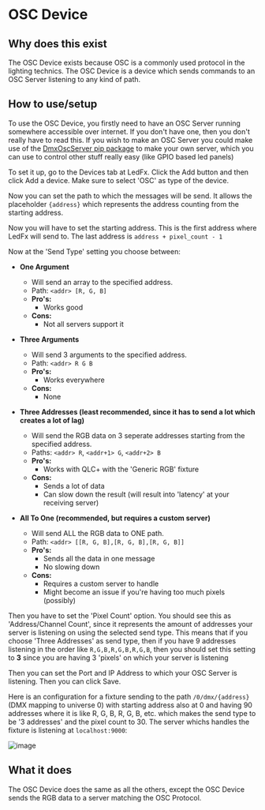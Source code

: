 # OSC Device

## Why does this exist

The OSC Device exists because OSC is a commonly
used protocol in the lighting technics.
The OSC Device is a device which sends commands
to an OSC Server listening to any kind of path.


## How to use/setup

To use the OSC Device, you firstly need to have
an OSC Server running somewhere accessible over internet.
If you don't have one, then you don't really
have to read this. If you wish to make an OSC Server
you could make use of the [DmxOscServer pip package](https://pypi.org/project/DmxOscServer)
to make your own server, which you can use to control
other stuff really easy (like GPIO based led panels)


To set it up, go to the Devices tab at LedFx.
Click the Add button and then click Add a device.
Make sure to select 'OSC' as type of the device.

Now you can set the path to which the messages
will be send. It allows the placeholder `{address}`
which represents the address counting from the
starting address.

Now you will have to set the starting address.
This is the first address where LedFx will send
to. The last address is `address + pixel_count - 1`

Now at the 'Send Type' setting you choose between:

- **One Argument**
  - Will send an array to the specified address.
  - Path: `<addr> [R, G, B]`
  - **Pro's:**
    - Works good
  - **Cons:**
    - Not all servers support it

- **Three Arguments**
  - Will send 3 arguments to the specified address.
  - Path: `<addr> R G B`
  - **Pro's:**
    - Works everywhere
  - **Cons:**
    - None

- **Three Addresses (least recommended, since it has to send a lot which creates a lot of lag)**
  - Will send the RGB data on 3 seperate addresses starting from the specified address.
  - Paths: `<addr> R`, `<addr+1> G`, `<addr+2> B`
  - **Pro's:**
    - Works with QLC+ with the 'Generic RGB' fixture
  - **Cons:**
    - Sends a lot of data
    - Can slow down the result (will result into 'latency' at your receiving server)

- **All To One (recommended, but requires a custom server)**
  - Will send ALL the RGB data to ONE path.
  - Path: `<addr> [[R, G, B],[R, G, B],[R, G, B]]`
  - **Pro's:**
    - Sends all the data in one message
    - No slowing down
  - **Cons:**
    - Requires a custom server to handle
    - Might become an issue if you're having too much pixels (possibly)


Then you have to set the 'Pixel Count' option.
You should see this as 'Address/Channel Count',
since it represents the amount of addresses
your server is listening on using the selected send type.
This means that if you choose 'Three Addresses'
as send type, then if you have 9 addresses listening
in the order like `R,G,B,R,G,B,R,G,B`, then you
should set this setting to **3** since you are
having 3 'pixels' on which your server is listening

Then you can set the Port and IP Address to which
your OSC Server is listening.
Then you can click Save.


Here is an configuration for a fixture sending to
the path `/0/dmx/{address}` (DMX mapping to universe 0)
with starting address also at 0 and having 90 addresses
where it is like R, G, B, R, G, B, etc. which makes the
send type to be '3 addresses' and the pixel count to 30.
The server whichs handles the fixture is listening at
`localhost:9000`:

![image](/_static/osc_sample_setup.png)

## What it does

The OSC Device does the same as all the others,
except the OSC Device sends the RGB data to a
server matching the OSC Protocol.
